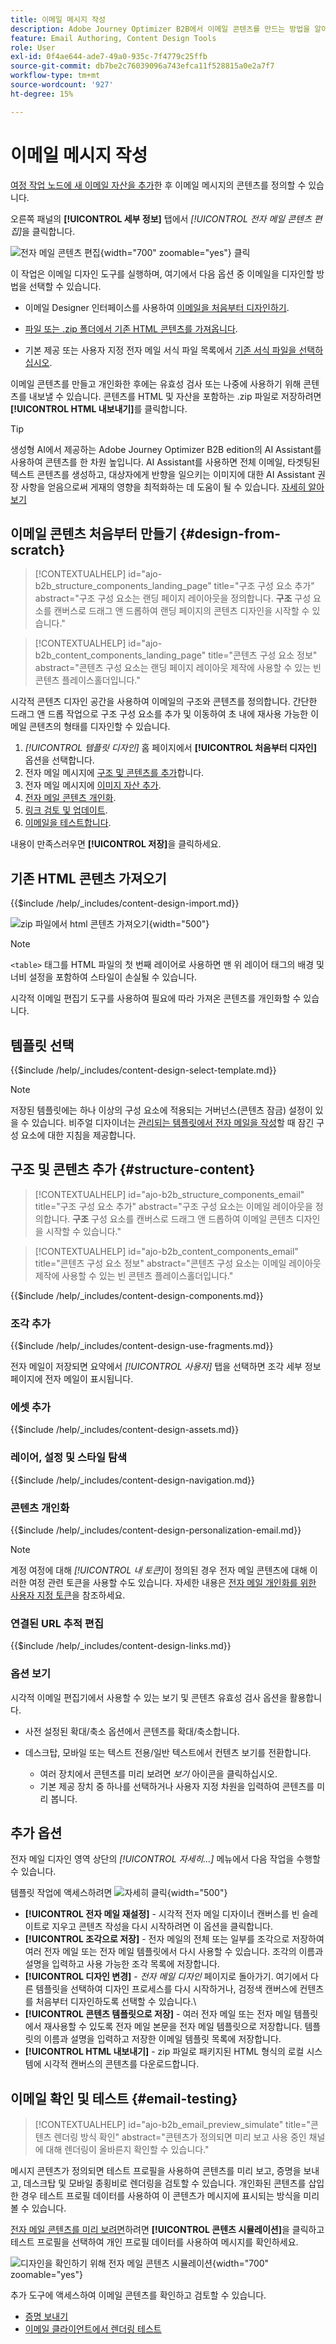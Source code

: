 ```yaml
---
title: 이메일 메시지 작성
description: Adobe Journey Optimizer B2B에서 이메일 콘텐츠를 만드는 방법을 알아봅니다. 템플릿, HTML 가져오기 및 AI 기반 도구를 사용하여 이메일 커뮤니케이션을 개인화하고 최적화합니다.
feature: Email Authoring, Content Design Tools
role: User
exl-id: 0f4ae644-ade7-49a0-935c-7f4779c25ffb
source-git-commit: db7be2c76039096a743efca11f528815a0e2a7f7
workflow-type: tm+mt
source-wordcount: '927'
ht-degree: 15%

---
```


# 이메일 메시지 작성

[여정 작업 노드에 새 <!-- or duplicated --> 이메일 자산을 추가](./add-email.md)한 후 이메일 메시지의 콘텐츠를 정의할 수 있습니다.

오른쪽 패널의 **[!UICONTROL 세부 정보]** 탭에서 _[!UICONTROL 전자 메일 콘텐츠 편집]_&#x200B;을 클릭합니다.

![전자 메일 콘텐츠 편집 ](./assets/add-email-content.png){width="700" zoomable="yes"} 클릭

이 작업은 이메일 디자인 도구를 실행하며, 여기에서 다음 옵션 중 이메일을 디자인할 방법을 선택할 수 있습니다.

* 이메일 Designer 인터페이스를 사용하여 [이메일을 처음부터 디자인하기](#design-your-email-from-scratch).

* [파일 또는 .zip 폴더에서 기존 HTML 콘텐츠를 가져옵니다](#import-existing-html-content).

* 기본 제공 또는 사용자 지정 전자 메일 서식 파일 목록에서 [기존 서식 파일을 선택하십시오](#select-a-template).

이메일 콘텐츠를 만들고 개인화한 후에는 유효성 검사 또는 나중에 사용하기 위해 콘텐츠를 내보낼 수 있습니다. 콘텐츠를 HTML 및 자산을 포함하는 .zip 파일로 저장하려면 **[!UICONTROL HTML 내보내기]**&#x200B;를 클릭합니다.

>[!TIP]
>
>생성형 AI에서 제공하는 Adobe Journey Optimizer B2B edition의 AI Assistant를 사용하여 콘텐츠를 한 차원 높입니다. AI Assistant를 사용하면 전체 이메일, 타겟팅된 텍스트 콘텐츠를 생성하고, 대상자에게 반향을 일으키는 이미지에 대한 AI Assistant 권장 사항을 얻음으로써 게재의 영향을 최적화하는 데 도움이 될 수 있습니다. [자세히 알아보기](./ai-assistant-emails.md)

## 이메일 콘텐츠 처음부터 만들기 {#design-from-scratch}

>[!CONTEXTUALHELP]
>id="ajo-b2b_structure_components_landing_page"
>title="구조 구성 요소 추가"
>abstract="구조 구성 요소는 랜딩 페이지 레이아웃을 정의합니다. **구조** 구성 요소를 캔버스로 드래그 앤 드롭하여 랜딩 페이지의 콘텐츠 디자인을 시작할 수 있습니다."

>[!CONTEXTUALHELP]
>id="ajo-b2b_content_components_landing_page"
>title="콘텐츠 구성 요소 정보"
>abstract="콘텐츠 구성 요소는 랜딩 페이지 레이아웃 제작에 사용할 수 있는 빈 콘텐츠 플레이스홀더입니다."

시각적 콘텐츠 디자인 공간을 사용하여 이메일의 구조와 콘텐츠를 정의합니다. 간단한 드래그 앤 드롭 작업으로 구조 구성 요소를 추가 및 이동하여 초 내에 재사용 가능한 이메일 콘텐츠의 형태를 디자인할 수 있습니다.

1. _[!UICONTROL 템플릿 디자인]_ 홈 페이지에서 **[!UICONTROL 처음부터 디자인]** 옵션을 선택합니다.
1. 전자 메일 메시지에 [구조 및 콘텐츠를 추가](#add-structure-and-content)합니다.
1. 전자 메일 메시지에 [이미지 자산 추가](#add-assets).
1. [전자 메일 콘텐츠 개인화](#personalize-content).
1. [링크 검토 및 업데이트](#preview-and-edit-linked-urls).
1. [이메일을 테스트합니다](#check-and-test-the-email).

<!-- If needed, you can further personalize your email by clicking **[!UICONTROL Switch to code editor]** from the advanced menu. The code editor allows you to edit the email source code, such as adding tracking or custom HTML tags.

>[!CAUTION]
>
>You cannot revert back to the visual designer for this email after switching to the code editor. -->

내용이 만족스러우면 **[!UICONTROL 저장]**&#x200B;을 클릭하세요.

## 기존 HTML 콘텐츠 가져오기

{{$include /help/_includes/content-design-import.md}}

![zip 파일에서 html 콘텐츠 가져오기](./assets/email-import-zip-file.png){width="500"}

>[!NOTE]
>
>`<table>` 태그를 HTML 파일의 첫 번째 레이어로 사용하면 맨 위 레이어 태그의 배경 및 너비 설정을 포함하여 스타일이 손실될 수 있습니다.

시각적 이메일 편집기 도구를 사용하여 필요에 따라 가져온 콘텐츠를 개인화할 수 있습니다.

## 템플릿 선택

{{$include /help/_includes/content-design-select-template.md}}

>[!NOTE]
>
> 저장된 템플릿에는 하나 이상의 구성 요소에 적용되는 거버넌스(콘텐츠 잠금) 설정이 있을 수 있습니다. 비주얼 디자이너는 [관리되는 템플릿에서 전자 메일을 작성](./email-authoring-governance.md)할 때 잠긴 구성 요소에 대한 지침을 제공합니다.

## 구조 및 콘텐츠 추가 {#structure-content}

>[!CONTEXTUALHELP]
>id="ajo-b2b_structure_components_email"
>title="구조 구성 요소 추가"
>abstract="구조 구성 요소는 이메일 레이아웃을 정의합니다. **구조** 구성 요소를 캔버스로 드래그 앤 드롭하여 이메일 콘텐츠 디자인을 시작할 수 있습니다."

>[!CONTEXTUALHELP]
>id="ajo-b2b_content_components_email"
>title="콘텐츠 구성 요소 정보"
>abstract="콘텐츠 구성 요소는 이메일 레이아웃 제작에 사용할 수 있는 빈 콘텐츠 플레이스홀더입니다."

{{$include /help/_includes/content-design-components.md}}

### 조각 추가

{{$include /help/_includes/content-design-use-fragments.md}}

전자 메일이 저장되면 요약에서 _[!UICONTROL 사용자]_ 탭을 선택하면 조각 세부 정보 페이지에 전자 메일이 표시됩니다.

### 에셋 추가

{{$include /help/_includes/content-design-assets.md}}

### 레이어, 설정 및 스타일 탐색

{{$include /help/_includes/content-design-navigation.md}}

### 콘텐츠 개인화

{{$include /help/_includes/content-design-personalization-email.md}}

>[!NOTE]
>
>계정 여정에 대해 _[!UICONTROL 내 토큰]_&#x200B;이 정의된 경우 전자 메일 콘텐츠에 대해 이러한 여정 관련 토큰을 사용할 수도 있습니다. 자세한 내용은 [전자 메일 개인화를 위한 사용자 지정 토큰](./personalization-my-tokens.md)을 참조하세요.

### 연결된 URL 추적 편집

{{$include /help/_includes/content-design-links.md}}

### 옵션 보기

시각적 이메일 편집기에서 사용할 수 있는 보기 및 콘텐츠 유효성 검사 옵션을 활용합니다.

* 사전 설정된 확대/축소 옵션에서 콘텐츠를 확대/축소합니다.

* 데스크탑, 모바일 또는 텍스트 전용/일반 텍스트에서 컨텐츠 보기를 전환합니다.
   * 여러 장치에서 콘텐츠를 미리 보려면 _보기_ 아이콘을 클릭하십시오.
   * 기본 제공 장치 중 하나를 선택하거나 사용자 지정 차원을 입력하여 콘텐츠를 미리 봅니다.

## 추가 옵션

전자 메일 디자인 영역 상단의 _[!UICONTROL 자세히...]_ 메뉴에서 다음 작업을 수행할 수 있습니다.

템플릿 작업에 액세스하려면 ![자세히 클릭](./assets/email-designer-more-menu.png){width="500"}

* **[!UICONTROL 전자 메일 재설정]** - 시각적 전자 메일 디자이너 캔버스를 빈 슬레이트로 지우고 콘텐츠 작성을 다시 시작하려면 이 옵션을 클릭합니다.
* **[!UICONTROL 조각으로 저장]** - 전자 메일의 전체 또는 일부를 조각으로 저장하여 여러 전자 메일 또는 전자 메일 템플릿에서 다시 사용할 수 있습니다. 조각의 이름과 설명을 입력하고 사용 가능한 조각 목록에 저장합니다.
* **[!UICONTROL 디자인 변경]** - _전자 메일 디자인_ 페이지로 돌아가기. 여기에서 다른 템플릿을 선택하여 디자인 프로세스를 다시 시작하거나, 검정색 캔버스에 컨텐츠를 처음부터 디자인하도록 선택할 수 있습니다.\
* **[!UICONTROL 콘텐츠 템플릿으로 저장]** - 여러 전자 메일 또는 전자 메일 템플릿에서 재사용할 수 있도록 전자 메일 본문을 전자 메일 템플릿으로 저장합니다. 템플릿의 이름과 설명을 입력하고 저장한 이메일 템플릿 목록에 저장합니다.
* **[!UICONTROL HTML 내보내기]** - zip 파일로 패키지된 HTML 형식의 로컬 시스템에 시각적 캔버스의 콘텐츠를 다운로드합니다.

## 이메일 확인 및 테스트 {#email-testing}

>[!CONTEXTUALHELP]
>id="ajo-b2b_email_preview_simulate"
>title="콘텐츠 렌더링 방식 확인"
>abstract="콘텐츠가 정의되면 미리 보고 사용 중인 채널에 대해 렌더링이 올바른지 확인할 수 있습니다."

메시지 콘텐츠가 정의되면 테스트 프로필을 사용하여 콘텐츠를 미리 보고, 증명을 보내고, 데스크탑 및 모바일 종횡비로 렌더링을 검토할 수 있습니다. 개인화된 콘텐츠를 삽입한 경우 테스트 프로필 데이터를 사용하여 이 콘텐츠가 메시지에 표시되는 방식을 미리 볼 수 있습니다.

[전자 메일 콘텐츠를 미리 보려면](./email-simulate-content.md)하려면 **[!UICONTROL 콘텐츠 시뮬레이션]**&#x200B;을 클릭하고 테스트 프로필을 선택하여 개인 프로필 데이터를 사용하여 메시지를 확인하세요.

![디자인을 확인하기 위해 전자 메일 콘텐츠 시뮬레이션](./assets/email-designer-simulate-content.png){width="700" zoomable="yes"}

추가 도구에 액세스하여 이메일 콘텐츠를 확인하고 검토할 수 있습니다.

* [증명 보내기](./email-simulate-content.md#send-proofs)
* [이메일 클라이언트에서 렌더링 테스트](./email-test-rendering.md)
<!-- * Generate a spam report -->
